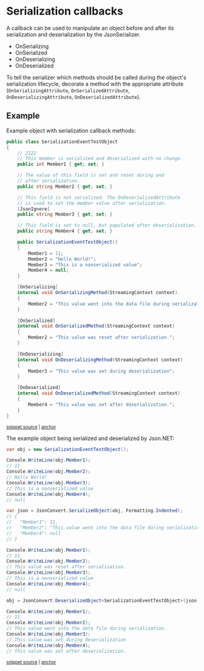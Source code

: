 # Serialization callbacks

A callback can be used to manipulate an object before and after its serialization and deserialization by the JsonSerializer.

 * OnSerializing
 * OnSerialized
 * OnDeserializing
 * OnDeserialized

To tell the serializer which methods should be called during the object's serialization lifecycle, decorate a method with the appropriate attribute (`OnSerializingAttribute`, `OnSerializedAttribute`, `OnDeserializingAttribute`, `OnDeserializedAttribute`).


## Example

Example object with serialization callback methods:</para>

<!-- snippet: SerializationCallbacksObject -->
<a id='snippet-serializationcallbacksobject'></a>
```cs
public class SerializationEventTestObject
{
    // 2222
    // This member is serialized and deserialized with no change.
    public int Member1 { get; set; }

    // The value of this field is set and reset during and
    // after serialization.
    public string Member2 { get; set; }

    // This field is not serialized. The OnDeserializedAttribute
    // is used to set the member value after serialization.
    [JsonIgnore]
    public string Member3 { get; set; }

    // This field is set to null, but populated after deserialization.
    public string Member4 { get; set; }

    public SerializationEventTestObject()
    {
        Member1 = 11;
        Member2 = "Hello World!";
        Member3 = "This is a nonserialized value";
        Member4 = null;
    }

    [OnSerializing]
    internal void OnSerializingMethod(StreamingContext context)
    {
        Member2 = "This value went into the data file during serialization.";
    }

    [OnSerialized]
    internal void OnSerializedMethod(StreamingContext context)
    {
        Member2 = "This value was reset after serialization.";
    }

    [OnDeserializing]
    internal void OnDeserializingMethod(StreamingContext context)
    {
        Member3 = "This value was set during deserialization";
    }

    [OnDeserialized]
    internal void OnDeserializedMethod(StreamingContext context)
    {
        Member4 = "This value was set after deserialization.";
    }
}
```
<sup><a href='/src/Tests/Documentation/SerializationTests.cs#L116-L167' title='Snippet source file'>snippet source</a> | <a href='#snippet-serializationcallbacksobject' title='Start of snippet'>anchor</a></sup>
<!-- endSnippet -->

The example object being serialized and deserialized by Json.NET:</para>

<!-- snippet: SerializationCallbacksExample -->
<a id='snippet-serializationcallbacksexample'></a>
```cs
var obj = new SerializationEventTestObject();

Console.WriteLine(obj.Member1);
// 11
Console.WriteLine(obj.Member2);
// Hello World!
Console.WriteLine(obj.Member3);
// This is a nonserialized value
Console.WriteLine(obj.Member4);
// null

var json = JsonConvert.SerializeObject(obj, Formatting.Indented);
// {
//   "Member1": 11,
//   "Member2": "This value went into the data file during serialization.",
//   "Member4": null
// }

Console.WriteLine(obj.Member1);
// 11
Console.WriteLine(obj.Member2);
// This value was reset after serialization.
Console.WriteLine(obj.Member3);
// This is a nonserialized value
Console.WriteLine(obj.Member4);
// null

obj = JsonConvert.DeserializeObject<SerializationEventTestObject>(json);

Console.WriteLine(obj.Member1);
// 11
Console.WriteLine(obj.Member2);
// This value went into the data file during serialization.
Console.WriteLine(obj.Member3);
// This value was set during deserialization
Console.WriteLine(obj.Member4);
// This value was set after deserialization.
```
<sup><a href='/src/Tests/Documentation/SerializationTests.cs#L172-L210' title='Snippet source file'>snippet source</a> | <a href='#snippet-serializationcallbacksexample' title='Start of snippet'>anchor</a></sup>
<!-- endSnippet -->
